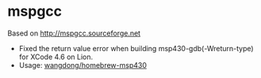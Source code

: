 mspgcc
======

Based on http://mspgcc.sourceforge.net

- Fixed the return value error when building msp430-gdb(-Wreturn-type) for XCode 4.6 on Lion.
- Usage: [wangdong/homebrew-msp430](https://github.com/wangdong/homebrew-msp430)
